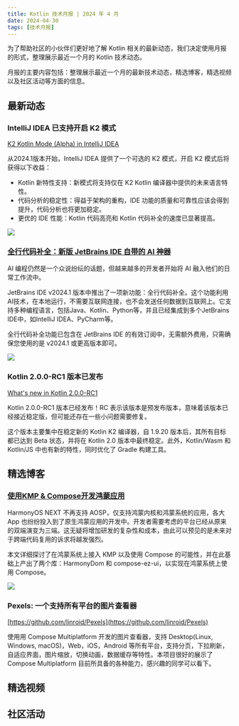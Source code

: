 ```yaml
---
title: Kotlin 技术月报 | 2024 年 4 月
date: 2024-04-30
tags: [技术月报]
---
```


为了帮助社区的小伙伴们更好地了解 Kotlin 相关的最新动态，我们决定使用月报的形式，整理展示最近一个月的 Kotlin 技术动态。

月报的主要内容包括：整理展示最近一个月的最新技术动态，精选博客，精选视频以及社区活动等方面的信息。

## 最新动态
### IntelliJ IDEA 已支持开启 K2 模式
[K2 Kotlin Mode (Alpha) in IntelliJ IDEA](https://blog.jetbrains.com/idea/2024/03/k2-kotlin-mode-alpha-in-intellij-idea/)

从2024.1版本开始，IntelliJ IDEA 提供了一个可选的 K2 模式，开启 K2 模式后将获得以下收益：

- Kotlin 新特性支持：新模式将支持仅在 K2 Kotlin 编译器中提供的未来语言特性。
- 代码分析的稳定性：得益于架构的重构，IDE 功能的质量和可靠性应该会得到提升，代码分析也将更加稳定。
- 更优的 IDE 性能：Kotlin 代码高亮和 Kotlin 代码补全的速度已显著提高。

![](https://raw.gitmirror.com/RicardoJiang/resource/main/2024/april/p1.png)

### [全行代码补全：新版 JetBrains IDE 自带的 AI 神器](https://mp.weixin.qq.com/s/YMkbIecxIWjyXzNp5IBcsw)
AI 编程仍然是一个众说纷纭的话题，但越来越多的开发者开始将 AI 融入他们的日常工作流中。

JetBrains IDE v2024.1 版本中推出了一项新功能：全行代码补全。这个功能利用AI技术，在本地运行，不需要互联网连接，也不会发送任何数据到互联网上。它支持多种编程语言，包括Java、Kotlin、Python等，并且已经集成到多个JetBrains IDE中，如IntelliJ IDEA、PyCharm等。

全行代码补全功能已包含在 JetBrains IDE 的有效订阅中，无需额外费用，只需确保您使用的是 v2024.1 或更高版本即可。

![](https://raw.gitmirror.com/RicardoJiang/resource/main/2024/april/p4.webp)

### Kotlin 2.0.0-RC1 版本已发布
[What's new in Kotlin 2.0.0-RC1](https://kotlinlang.org/docs/whatsnew-eap.html)

Kotlin 2.0.0-RC1 版本已经发布！RC 表示该版本是预发布版本，意味着该版本已经接近稳定版，但可能还存在一些小问题需要修复。

这个版本主要集中在稳定新的 Kotlin K2 编译器，自 1.9.20 版本后，其所有目标都已达到 Beta 状态，并将在 Kotlin 2.0 版本中最终稳定。此外，Kotlin/Wasm 和 Kotlin/JS 中也有新的特性，同时优化了 Gradle 构建工具。
## 精选博客
### [使用KMP & Compose开发鸿蒙应用](https://mp.weixin.qq.com/s/QQ2tiAlInT5YRjracJ0OWg)
HarmonyOS NEXT 不再支持 AOSP，仅支持鸿蒙内核和鸿蒙系统的应用，各大 App 也纷纷投入到了原生鸿蒙应用的开发中。开发者需要考虑的平台已经从原来的双端演变为三端。这无疑将增加研发的复杂性和成本，由此可以预见的是未来对于跨端代码复用的诉求将越发强烈。

本文详细探讨了在鸿蒙系统上接入 KMP 以及使用 Compose 的可能性，并在此基础上产出了两个库：HarmonyDom 和 compose-ez-ui，以实现在鸿蒙系统上使用 Compose。

![](https://raw.gitmirror.com/RicardoJiang/resource/main/2024/april/p3.webp)

### Pexels: 一个支持所有平台的图片查看器
[https://github.com/linroid/Pexels](https://github.com/linroid/Pexels)

使用用 Compose Multiplatform 开发的图片查看器，支持 Desktop(Linux, Windows, macOS)，Web，iOS，Android 等所有平台，支持分页，下拉刷新，自适应界面，图片缩放，切换动画，数据缓存等特性。本项目很好的展示了 Compose Multiplatform 目前所具备的各种能力，感兴趣的同学可以看下。

## 精选视频

## 社区活动